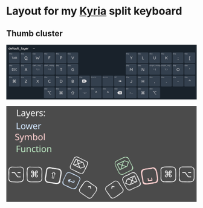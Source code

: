 # Layout for my [Kyria](https://blog.splitkb.com/introducing-the-kyria/) split keyboard

## Thumb cluster

![layout.jpg](layout.jpg)

![thumb_cluster.svg](thumb_cluster.svg)
